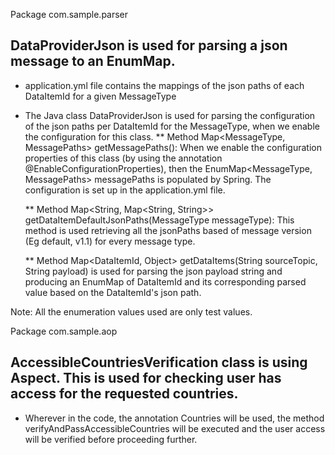 Package com.sample.parser

## DataProviderJson is used for parsing a json message to an EnumMap.

* application.yml file contains the mappings of the json paths of each DataItemId for a given MessageType

* The Java class DataProviderJson is used for parsing the configuration of the json paths per DataItemId for the MessageType, when we enable the configuration for this class.
    **  Method Map<MessageType, MessagePaths> getMessagePaths():
        When we enable the configuration properties of this class (by using the annotation @EnableConfigurationProperties),
        then the EnumMap<MessageType, MessagePaths> messagePaths is populated by Spring. The configuration is set up in the application.yml file.

    **  Method Map<String, Map<String, String>> getDataItemDefaultJsonPaths(MessageType messageType):
        This method is used retrieving all the jsonPaths based of message version (Eg default, v1.1) for every message type.

    **  Method Map<DataItemId, Object> getDataItems(String sourceTopic, String payload) is used for parsing the json payload string and producing an EnumMap of DataItemId
        and its corresponding parsed value based on the DataItemId's json path.

Note: All the enumeration values used are only test values.


Package com.sample.aop

## AccessibleCountriesVerification class is using Aspect. This is used for checking user has access for the requested countries.

   *    Wherever in the code, the annotation Countries will be used, the method verifyAndPassAccessibleCountries will be executed and the user access
        will be verified before proceeding further.





